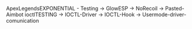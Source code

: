ApexLegendsEXPONENTIAL - Testing
-> GlowESP
-> NoRecoil
-> Pasted-Aimbot
ioctlTESTING
-> IOCTL-Driver
-> IOCTL-Hook
-> Usermode-driver-comunication
